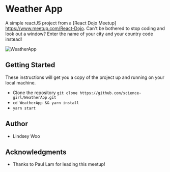 # Weather App

A simple reactJS project from a [React Dojo Meetup] https://www.meetup.com/React-Dojo.
Can't be bothered to stop coding and look out a window? Enter the name of your city and your country code instead!

![WeatherApp](https://gfycat.com/ShockingUnfortunateIrishsetter.gif)

## Getting Started

These instructions will get you a copy of the project up and running on your local machine.

* Clone the repository `git clone https://github.com/science-girl/WeatherApp.git`
* `cd WeatherApp && yarn install`
* `yarn start`

## Author

* Lindsey Woo

## Acknowledgments

* Thanks to Paul Lam for leading this meetup!
